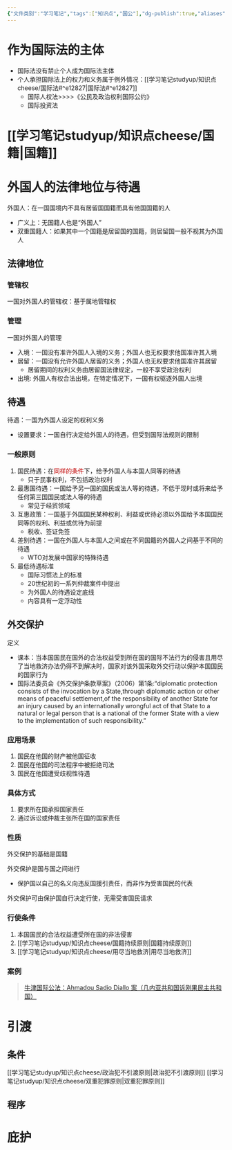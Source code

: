 ```yaml
---
{"文件类别":"学习笔记","tags":["知识点","国公"],"dg-publish":true,"aliases":["个人"],"permalink":"/学习笔记studyup/知识点cheese/国际法上的个人/","dgPassFrontmatter":true,"created":"2024-10-22T10:26:49.425+08:00","updated":"2024-10-25T12:10:14.698+08:00"}
---
```


# 作为国际法的主体
- 国际法没有禁止个人成为国际法主体
- 个人承担国际法上的权力和义务属于例外情况：[[学习笔记studyup/知识点cheese/国际法#^e12827\|国际法#^e12827]]
	- 国际人权法>>>>《公民及政治权利国际公约》
	- 国际投资法
# [[学习笔记studyup/知识点cheese/国籍\|国籍]]
# 外国人的法律地位与待遇
外国人：在一国国境内不具有居留国国籍而具有他国国籍的人
- 广义上：无国籍人也是“外国人”
- 双重国籍人：如果其中一个国籍是居留国的国籍，则居留国一般不视其为外国人
## 法律地位
### 管辖权
一国对外国人的管辖权：基于属地管辖权
### 管理
一国对外国人的管理
- 入境：一国没有准许外国人入境的义务；外国人也无权要求他国准许其入境
- 居留：一国没有允许外国人居留的义务；外国人也无权要求他国准许其居留
	- 居留期间的权利义务由居留国法律规定，一般不享受政治权利
- 出境: 外国人有权合法出境，在特定情况下，一国有权驱逐外国人出境
## 待遇
待遇：一国为外国人设定的权利义务
- 设置要求：一国自行决定给外国人的待遇，但受到国际法规则的限制
### 一般原则
1. 国民待遇：在<font color="#c00000">同样的条件</font>下，给予外国人与本国人同等的待遇
	- 只于民事权利，不包括政治权利
2. 最惠国待遇：一国给予另一国的国民或法人等的待遇，不低于现时或将来给予任何第三国国民或法人等的待遇
	- 常见于经贸领域
3. 互惠政策：一国基于外国国民某种权利、利益或优待必须以外国给予本国国民同等的权利、利益或优待为前提
	- 税收、签证免签
4. 差别待遇：一国在外国人与本国人之间或在不同国籍的外国人之间基于不同的待遇
	- WTO对发展中国家的特殊待遇
5. 最低待遇标准
	- 国际习惯法上的标准
	- 20世纪初的一系列仲裁案件中提出
	- 为外国人的待遇设定底线
	- 内容具有一定浮动性
## 外交保护
定义
- 课本：当本国国民在国外的合法权益受到所在国的国际不法行为的侵害且用尽了当地救济办法仍得不到解决时，国家对该外国采取外交行动以保护本国国民的国家行为
- 国际法委员会《外交保护条款草案》（2006）第1条:“diplomatic protection consists of the invocation by a State,through diplomatic action or other means of peaceful settlement,of the responsibility of another State for an injury caused by an internationally wrongful act of that State to a natural or legal person that is a national of the former State with a view to the implementation of such responsibility.”
### 应用场景
1. 国民在他国的财产被他国征收
2. 国民在他国的司法程序中被拒绝司法
3. 国民在他国遭受歧视性待遇
### 具体方式
1. 要求所在国承担国家责任
2. 通过诉讼或仲裁主张所在国的国家责任
### 性质
外交保护的基础是国籍

外交保护是国与国之间进行
- 保护国以自己的名义向违反国援引责任，而非作为受害国民的代表

外交保护可由保护国自行决定行使，无需受害国民请求
### 行使条件
1. 本国国民的合法权益遭受所在国的非法侵害
2. [[学习笔记studyup/知识点cheese/国籍持续原则\|国籍持续原则]]
3. [[学习笔记studyup/知识点cheese/用尽当地救济\|用尽当地救济]]
### 案例
>[牛津国际公法：Ahmadou Sadio Diallo 案（几内亚共和国诉刚果民主共和国）](https://opil.ouplaw.com/display/10.1093/law:epil/9780199231690/law-9780199231690-e87)
# 引渡
## 条件
[[学习笔记studyup/知识点cheese/政治犯不引渡原则\|政治犯不引渡原则]]
[[学习笔记studyup/知识点cheese/双重犯罪原则\|双重犯罪原则]]
## 程序
# 庇护
